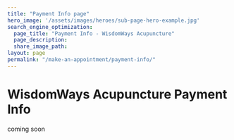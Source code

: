```yaml
---
title: "Payment Info page"
hero_image: '/assets/images/heroes/sub-page-hero-example.jpg'
search_engine_optimization:
  page_title: "Payment Info - WisdomWays Acupuncture"
  page_description:
  share_image_path:
layout: page
permalink: "/make-an-appointment/payment-info/"
---
```


# WisdomWays Acupuncture Payment Info

coming soon